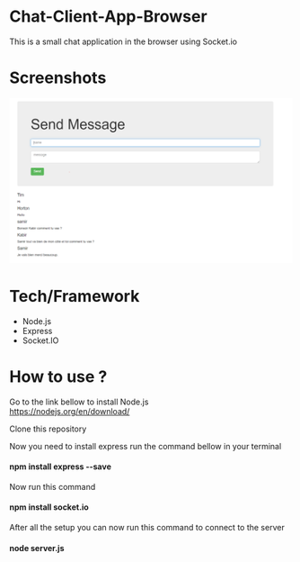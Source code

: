 # Chat-Client-App-Browser
This is a small chat application in the browser using Socket.io
# Screenshots
![alt-text](chat_app_img.PNG) 
# Tech/Framework
* Node.js
* Express
* Socket.IO

# How to use ?
Go to the link bellow to install Node.js <br>
https://nodejs.org/en/download/

Clone this  repository <br>

Now you need to install express run the command bellow in your terminal
<h4> npm install express --save </h4> 
Now run this command
<h4> npm install socket.io</h4>
After all the setup you can now run this command to connect to the server
<h4> node server.js</h4>
